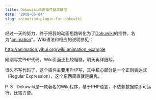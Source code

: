 ```yaml
---
title: Dokuwiki动画插件基本成型
date: '2008-06-04'
slug: animation-plugin-for-dokuwiki
---
```


经过一天的努力，终于把我的动画思路转化为了[Dokuwiki](http://wiki.splitbrain.org/wiki:dokuwiki)的插件，名为"[animation](https://www.dokuwiki.org/plugin:animation)"。Wiki语法和相应的说明参见：

<http://animation.yihui.org/wiki:animation_example>

刚刚写完PHP代码，Wiki页面还比较粗糙，明天再详细写。

很久不写代码了，这个插件主要用PHP写，其中核心部分是一个正则表达式（Regular Expression），这个东西简直就是魔鬼。

P. S . Dokuwiki是一款著名的Wiki程序，基于PHP语言，不依赖数据库即可运行，比较方便。
